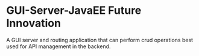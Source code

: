 # GUI-Server-JavaEE Future Innovation
A GUI server and routing application that can perform crud operations best used for API management in the backend.
